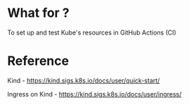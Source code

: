 # What for ?

To set up and test Kube's resources in GitHub Actions (CI)

# Reference

Kind - https://kind.sigs.k8s.io/docs/user/quick-start/

Ingress on Kind - https://kind.sigs.k8s.io/docs/user/ingress/
